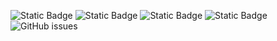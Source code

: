 ![Static Badge](https://img.shields.io/badge/blacklists-60-000000) ![Static Badge](https://img.shields.io/badge/blacklisted-3019885-cc0000) ![Static Badge](https://img.shields.io/badge/whitelisted-2242-00CC00) ![Static Badge](https://img.shields.io/badge/streaming_blacklist-28107-000000) ![GitHub issues](https://img.shields.io/github/issues/fabriziosalmi/blacklists)
